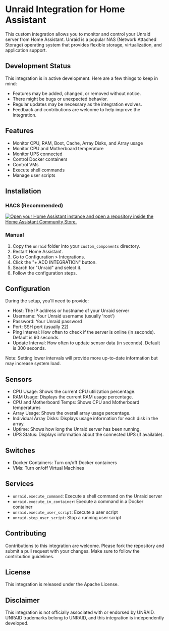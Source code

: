 # Unraid Integration for Home Assistant

This custom integration allows you to monitor and control your Unraid server from Home Assistant. Unraid is a popular NAS (Network Attached Storage) operating system that provides flexible storage, virtualization, and application support.

## Development Status

This integration is in active development. Here are a few things to keep in mind:

- Features may be added, changed, or removed without notice.
- There might be bugs or unexpected behavior.
- Regular updates may be necessary as the integration evolves.
- Feedback and contributions are welcome to help improve the integration.

## Features

- Monitor CPU, RAM, Boot, Cache, Array Disks, and Array usage
- Monitor CPU and Motherboard temperature
- Monitor UPS connected
- Control Docker containers
- Control VMs
- Execute shell commands
- Manage user scripts

## Installation

### HACS (Recommended)

[![Open your Home Assistant instance and open a repository inside the Home Assistant Community Store.](https://my.home-assistant.io/badges/hacs_repository.svg)](https://my.home-assistant.io/redirect/hacs_repository/?owner=domalab&repository=https%3A%2F%2Fgithub.com%2Fdomalab%2Fha-unraid&category=integration)

### Manual

1. Copy the `unraid` folder into your `custom_components` directory.
2. Restart Home Assistant.
3. Go to Configuration > Integrations.
4. Click the "+ ADD INTEGRATION" button.
5. Search for "Unraid" and select it.
6. Follow the configuration steps.

## Configuration

During the setup, you'll need to provide:

- Host: The IP address or hostname of your Unraid server
- Username: Your Unraid username (usually 'root')
- Password: Your Unraid password
- Port: SSH port (usually 22)
- Ping Interval: How often to check if the server is online (in seconds). Default is 60 seconds.
- Update Interval: How often to update sensor data (in seconds). Default is 300 seconds.

Note: Setting lower intervals will provide more up-to-date information but may increase system load.

## Sensors

- CPU Usage: Shows the current CPU utilization percentage.
- RAM Usage: Displays the current RAM usage percentage.
- CPU and Motherboard Temps: Shows CPU and Motherboard temperatures
- Array Usage: Shows the overall array usage percentage.
- Individual Array Disks: Displays usage information for each disk in the array.
- Uptime: Shows how long the Unraid server has been running.
- UPS Status: Displays information about the connected UPS (if available).

## Switches

- Docker Containers: Turn on/off Docker containers
- VMs: Turn on/off Virtual Machines

## Services

- `unraid.execute_command`: Execute a shell command on the Unraid server
- `unraid.execute_in_container`: Execute a command in a Docker container
- `unraid.execute_user_script`: Execute a user script
- `unraid.stop_user_script`: Stop a running user script

## Contributing

Contributions to this integration are welcome. Please fork the repository and submit a pull request with your changes. Make sure to follow the contribution guidelines.

## License

This integration is released under the Apache License.

## Disclaimer

This integration is not officially associated with or endorsed by UNRAID. UNRAID trademarks belong to UNRAID, and this integration is independently developed.